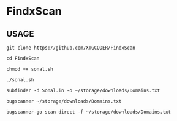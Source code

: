 # FindxScan
## USAGE

```
git clone https://github.com/XTGCODER/FindxScan
```
```
cd FindxScan
```
```
chmod +x sonal.sh
```
```
./sonal.sh
```
```
subfinder -d Sonal.in -o ~/storage/downloads/Domains.txt
```
```
bugscanner ~/storage/downloads/Domains.txt
```
```
bugscanner-go scan direct -f ~/storage/downloads/Domains.txt
```

